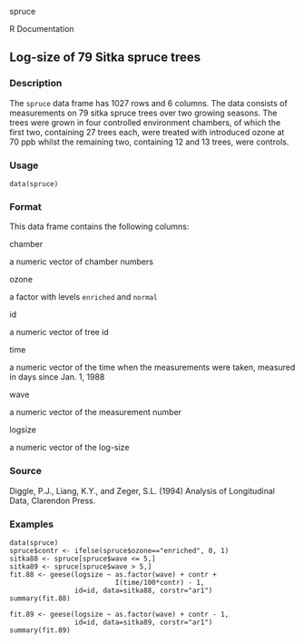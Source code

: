 spruce

R Documentation

## Log-size of 79 Sitka spruce trees

### Description

The `spruce` data frame has 1027 rows and 6 columns. The data consists of
measurements on 79 sitka spruce trees over two growing seasons. The trees were
grown in four controlled environment chambers, of which the first two,
containing 27 trees each, were treated with introduced ozone at 70 ppb whilst
the remaining two, containing 12 and 13 trees, were controls.

### Usage

    data(spruce)

### Format

This data frame contains the following columns:

chamber

a numeric vector of chamber numbers

ozone

a factor with levels `enriched` and `normal`

id

a numeric vector of tree id

time

a numeric vector of the time when the measurements were taken, measured in
days since Jan. 1, 1988

wave

a numeric vector of the measurement number

logsize

a numeric vector of the log-size

### Source

Diggle, P.J., Liang, K.Y., and Zeger, S.L. (1994) Analysis of Longitudinal
Data, Clarendon Press.

### Examples

    
    data(spruce)
    spruce$contr <- ifelse(spruce$ozone=="enriched", 0, 1)
    sitka88 <- spruce[spruce$wave <= 5,]
    sitka89 <- spruce[spruce$wave > 5,]
    fit.88 <- geese(logsize ~ as.factor(wave) + contr +
                              I(time/100*contr) - 1,
                    id=id, data=sitka88, corstr="ar1")
    summary(fit.88)
    
    fit.89 <- geese(logsize ~ as.factor(wave) + contr - 1,
                    id=id, data=sitka89, corstr="ar1")
    summary(fit.89)

